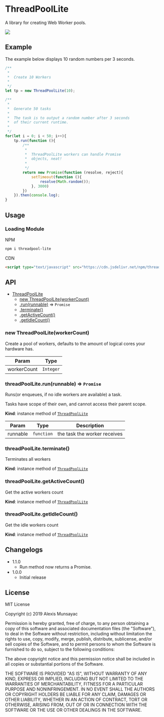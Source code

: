 # ThreadPoolLite
A library for creating Web Worker pools.

[![](https://data.jsdelivr.com/v1/package/npm/threadpool-lite/badge)](https://www.jsdelivr.com/package/npm/threadpool-lite)
## Example

The example below displays 10 random numbers per 3 seconds.
```js
/**
 * 
 *  Create 10 Workers 
 * 
 */
let tp = new ThreadPoolLite(10); 

/**
 * 
 *  Generate 50 tasks
 * 
 *  The task is to output a random number after 3 seconds
 *  of their current runtime.
 * 
 */
for(let i = 0; i < 50; i++){ 
    tp.run(function (){
        /**
         * 
         *  ThreadPoolLite workers can handle Promise
         *  objects, neat!
         * 
         */
        return new Promise(function (resolve, reject){
            setTimeout(function (){
                resolve(Math.random());
            }, 3000)
        })
    }).then(console.log);
}
```

## Usage
### Loading Module
NPM
```bash
npm i threadpool-lite
```
CDN
```html
<script type="text/javascript" src="https://cdn.jsdelivr.net/npm/threadpool-lite"></script>
```

## API
* [ThreadPoolLite](#ThreadPoolLite)
    * [new ThreadPoolLite(workerCount)](#new_ThreadPoolLite_new)
    * [.run(runnable)](#ThreadPoolLite+run) ⇒ <code>Promise</code>
    * [.terminate()](#ThreadPoolLite+terminate)
    * [.getActiveCount()](#ThreadPoolLite+getActiveCount)
    * [.getIdleCount()](#ThreadPoolLite+getIdleCount)

<a name="new_ThreadPoolLite_new"></a>

### new ThreadPoolLite(workerCount)
Create a pool of workers, defaults to the amount of logical cores 
your hardware has.


| Param | Type |
| --- | --- |
| workerCount | <code>Integer</code> | 

<a name="ThreadPoolLite+run"></a>

### threadPoolLite.run(runnable) ⇒ <code>Promise</code>
Runs(or enqueues, if no idle workers are available) a task.

Tasks have scope of their own, and cannot access their parent scope.

**Kind**: instance method of [<code>ThreadPoolLite</code>](#ThreadPoolLite)  

| Param | Type | Description |
| --- | --- | --- |
| runnable | <code>function</code> | the task the worker receives |

<a name="ThreadPoolLite+terminate"></a>

### threadPoolLite.terminate()
Terminates all workers

**Kind**: instance method of [<code>ThreadPoolLite</code>](#ThreadPoolLite)  
<a name="ThreadPoolLite+getActiveCount"></a>

### threadPoolLite.getActiveCount()
Get the active workers count

**Kind**: instance method of [<code>ThreadPoolLite</code>](#ThreadPoolLite)  
<a name="ThreadPoolLite+getIdleCount"></a>

### threadPoolLite.getIdleCount()
Get the idle workers count

**Kind**: instance method of [<code>ThreadPoolLite</code>](#ThreadPoolLite)

## Changelogs
* 1.1.0
    * Run method now returns a Promise.
* 1.0.0
    * Initial release

## License
MIT License

Copyright (c) 2019 Alexis Munsayac

Permission is hereby granted, free of charge, to any person obtaining a copy
of this software and associated documentation files (the "Software"), to deal
in the Software without restriction, including without limitation the rights
to use, copy, modify, merge, publish, distribute, sublicense, and/or sell
copies of the Software, and to permit persons to whom the Software is
furnished to do so, subject to the following conditions:

The above copyright notice and this permission notice shall be included in all
copies or substantial portions of the Software.

THE SOFTWARE IS PROVIDED "AS IS", WITHOUT WARRANTY OF ANY KIND, EXPRESS OR
IMPLIED, INCLUDING BUT NOT LIMITED TO THE WARRANTIES OF MERCHANTABILITY,
FITNESS FOR A PARTICULAR PURPOSE AND NONINFRINGEMENT. IN NO EVENT SHALL THE
AUTHORS OR COPYRIGHT HOLDERS BE LIABLE FOR ANY CLAIM, DAMAGES OR OTHER
LIABILITY, WHETHER IN AN ACTION OF CONTRACT, TORT OR OTHERWISE, ARISING FROM,
OUT OF OR IN CONNECTION WITH THE SOFTWARE OR THE USE OR OTHER DEALINGS IN THE
SOFTWARE.
